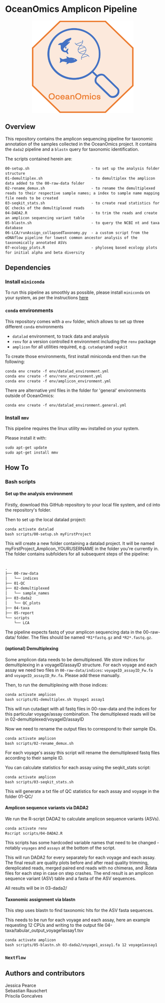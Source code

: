 # OceanOmics Amplicon Pipeline


<p align="center">
  <img width="330" height="300" src="img/OceanOmics.png">
</p>


## Overview
This repository contains the amplicon sequencing pipeline for taxonomic annotation of the samples collected in the OceanOmics project. It contains the `dada2` pipeline and 
a `blastn` query for taxonomic identification.

The scripts contained herein are:

```
00-setup.sh                            - to set up the analysis folder structure
01-demultiplex.sh                      - to demultiplex the amplicon data added to the 00-raw-data folder
02-rename_demux.sh                     - to rename the demultiplexed reads to their respective sample names; a index to sample name mapping file needs to be created
03-seqkit_stats.sh                     - to create read statistics for QC checks of the demultiplexed reads
04-DADA2.R                             - to trim the reads and create an amplicon sequencing variant table
05-blastn.sh                           - to query the NCBI nt and taxa database
06-LCA/runAssign_collapsedTaxonomy.py  - a custom script from the eDNAflow pipeline for lowest common ancestor analysis of the taxonomically annotated ASVs
07-ecology_plots.R                     - phyloseq based ecology plots for initial alpha and beta diversity 
```

## Dependencies

### Install `miniconda`

To run this pipeline as smoothly as possible, please install `miniconda` on your system, as per the instructions [here](https://conda.io/projects/conda/en/latest/user-guide/install/linux.html) 


### `conda` environments

This repository comes with a `env` folder, which allows to set up three different `conda` environments

- `datalad` environment, to track data and analysis
- `renv` for a version controlled `R` environment including the `renv` package
- `amplicon` for all utilities required, e.g. `cutadapt`and `seqkit`

To create those environments, first install miniconda end then run the following:

```
conda env create -f env/datalad_environment.yml
conda env create -f env/renv_environment.yml
conda env create -f env/amplicon_environment.yml
```

There are alternative yml files in the folder for 'general' environments outside of OceanOmics:

```
conda env create -f env/datalad_environment.general.yml
```

### Install `mmv`

This pipeline requires the linux utility `mmv` installed on your system.

Please install it with:

```
sudo apt-get update
sudo apt-get install mmv
```

## How To

### Bash scripts

#### Set up the analysis environment

Firstly, download this GitHub repository to your local file system, and cd into the repository's folder.

Then to set up the local datalad project:

```
conda activate datalad
bash scripts/00-setup.sh myFirstProject
```

This will create a new folder containing a datalad project. It will be named myFirstProject_Amplicon_YOURUSERNAME in the folder you're currently in.
The folder contains subfolders for all subsequent steps of the pipeline:

```

.
├── 00-raw-data
│   └── indices
├── 01-QC
├── 02-demultiplexed
│   └── sample_names
├── 03-dada2
│   └── QC_plots
├── 04-taxa
├── 05-report
└── scripts
    └── LCA
```

The pipeline expects fastq of your amplicon sequencing data in the 00-raw-data/ folder. The files should be named `*R1*fastq.gz` and `*R2*.fastq.gz`.

#### (optional) Demultiplexing

Some amplicon data needs to be demultiplexed. We store indices for demultiplexing in a voyageID/assayID structure. For each voyage and each assay we need two files in `00-raw-data/indices`: `voyageID_assayID_Fw.fa` and `voyageID_assayID_Rv.fa`. Please add these manually.

Then, to run the demultiplexing with those indices:
```
conda activate amplicon
bash scripts/01-demultiplex.sh Voyage1 assay1
```

This will run cutadapt with all fastq files in 00-raw-data and the indices for this particular voyage/assay combination. The demultiplexed reads will be in 02-demultiplexed/voyageID/assayID


Now we need to rename the output files to correspond to their sample IDs.

```
conda activate amplicon
bash scripts/02-rename_demux.sh
```

For each voyage's assay this script will rename the demultiplexed fastq files according to their sample ID.

You can calculate statistics for each assay using the seqkit_stats script:

```
conda activate amplicon
bash scripts/03-seqkit_stats.sh
```

This will generate a txt file of QC statistics for each assay and voyage in the folder 01-QC/


#### Amplicon sequence variants via DADA2 


We run the R-script DADA2 to calculate amplicon sequence variants (ASVs).

```
conda activate renv
Rscript scripts/04-DADA2.R
```
This scripts has some hardcoded variable names that need to be changed - notably `voyages` and `assays` at the bottom of the script.

This will run DADA2 for every separately for each voyage and each assay. The final result are quality plots before and after read quality trimming, dereplicated reads, merged paired end reads with no chimeras, and .Rdata files for each step in case on step crashes. The end result is an amplicon sequence variant (ASV) table and a fasta of the ASV sequences. 

All results will be in 03-dada2/

#### Taxonomic assignment via blastn

This step uses blastn to find taxonomic hits for the ASV fasta sequences.

This needs to be run for each voyage and each assay, here an example requesting 12 CPUs and writing to the output file 04-taxa/tabular_output_voyage1assay1.tsv

```
conda activate amplicon
bash scripts/05-blastn.sh 03-dada2/voyage1_assay1.fa 12 voyage1assay1
```


#### 
### `Nextflow`

## Authors and contributors
Jessica Pearce  
Sebastian Rauschert  
Priscila Goncalves  
